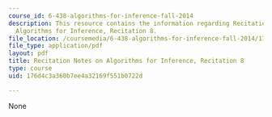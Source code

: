 ```yaml
---
course_id: 6-438-algorithms-for-inference-fall-2014
description: This resource contains the information regarding Recitation Notes on
  Algorithms for Inference, Recitation 8.
file_location: /coursemedia/6-438-algorithms-for-inference-fall-2014/176d4c3a360b7ee4a32169f551b0722d_MIT6_438F14_rec8.pdf
file_type: application/pdf
layout: pdf
title: Recitation Notes on Algorithms for Inference, Recitation 8
type: course
uid: 176d4c3a360b7ee4a32169f551b0722d

---
```

None